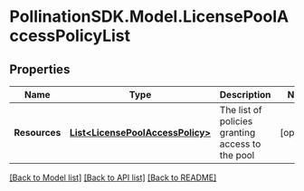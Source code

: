 
# PollinationSDK.Model.LicensePoolAccessPolicyList

## Properties

Name | Type | Description | Notes
------------ | ------------- | ------------- | -------------
**Resources** | [**List&lt;LicensePoolAccessPolicy&gt;**](LicensePoolAccessPolicy.md) | The list of policies granting access to the pool | [optional] 

[[Back to Model list]](../README.md#documentation-for-models)
[[Back to API list]](../README.md#documentation-for-api-endpoints)
[[Back to README]](../README.md)

